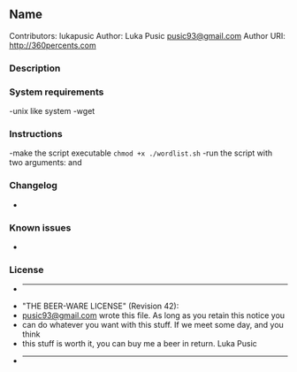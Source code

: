 ## Name

Contributors: lukapusic
Author: Luka Pusic <pusic93@gmail.com>
Author URI: http://360percents.com

### Description

### System requirements
-unix like system
-wget

### Instructions
-make the script executable ```chmod +x ./wordlist.sh```
-run the script with two arguments: <url> and <output file>

### Changelog
-

### Known issues
-

### License
* ----------------------------------------------------------------------------
* "THE BEER-WARE LICENSE" (Revision 42):
* <pusic93@gmail.com> wrote this file. As long as you retain this notice you
* can do whatever you want with this stuff. If we meet some day, and you think
* this stuff is worth it, you can buy me a beer in return. Luka Pusic
* ----------------------------------------------------------------------------
